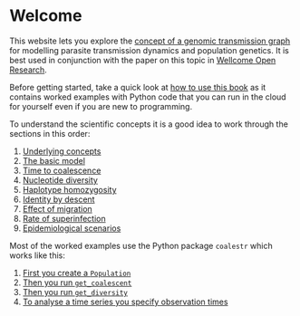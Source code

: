 # Welcome

This website lets you explore the [concept of a genomic transmission graph](underlying-concepts.md) for modelling parasite transmission dynamics and population genetics.  It is best used in conjunction with the paper on this topic in [Wellcome Open Research](https://wellcomeopenresearch.org/articles/8-22).

Before getting started, take a quick look at [how to use this book](how-to-use-this-book.md) as it contains worked examples with Python code that you can run in the cloud for yourself even if you are new to programming.

To understand the scientific concepts it is a good idea to work through the sections in this order:

1. [Underlying concepts](underlying-concepts.md)
1. [The basic model](basic-model.md)
1. [Time to coalescence](coalescence-time-basic.ipynb)
1. [Nucleotide diversity](nucleotide-diversity.ipynb)
1. [Haplotype homozygosity](haplotype-homozygosity.ipynb)
1. [Identity by descent](ibd.ipynb)
1. [Effect of migration](migration-simple.ipynb)
1. [Rate of superinfection](fws-compare-methods.ipynb)
1. [Epidemiological scenarios](epidemiological-scenarios.md)

Most of the worked examples use the Python package `coalestr` which works like this:

1. [First you create a `Population`](population-class.ipynb)
1. [Then you run `get_coalescent`](get-coalescent.ipynb)
1. [Then you run `get_diversity`](get-diversity.ipynb)
1. [To analyse a time series you specify observation times](time-series.ipynb)